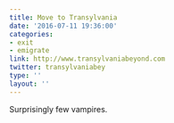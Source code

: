 ```yaml
---
title: Move to Transylvania
date: '2016-07-11 19:36:00'
categories:
- exit
- emigrate
link: http://www.transylvaniabeyond.com
twitter: transylvaniabey
type: ''
layout: ''
---
```

Surprisingly few vampires.